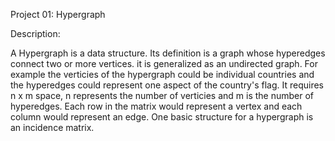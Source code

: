 Project 01: Hypergraph

Description:

A Hypergraph is a data structure. Its definition is a graph whose hyperedges connect two or more vertices. it is generalized as an undirected graph. For example the verticies of the hypergraph could be individual countries and the hyperedges could represent one aspect of the country's flag. It requires n x m space, n represents the number of verticies and m is the number of hyperedges. Each row in the matrix would represent a vertex and each column would represent an edge. One basic structure for a hypergraph is an incidence matrix. 